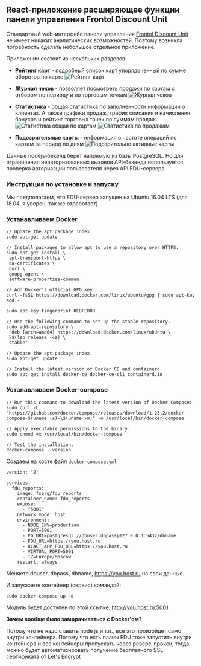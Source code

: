 ## React-приложение расширяющее функции панели управления Frontol Discount Unit

Стандартный web-интерфейс панели управления [Frontol Discount Unit](https://www.frontol.ru/catalog/frontol-discount-unit/) не имеет никаких аналитических возможностей. Поэтому возникла потребность
сделать небольшое отдельное приложение.

Приложении состоит из нескольких разделов:

- **Рейтинг карт** - подробный список карт упорядоченный по сумме оборотов по карте
  ![Рейтинг карт](https://minio.f-pix.ru/publicbucket/2019-03-10-fdu-artcile/0-001.png)

- **Журнал чеков** - позволяет посмотреть продажи по картам с отбором по периоду и по торговым точкам
  ![Журнал чеков](https://minio.f-pix.ru/publicbucket/2019-03-10-fdu-artcile/0-002.png)

- **Статистика** - общая статистика по заполненности информации о клиентах. А также графики продаж, график списания и начисления бонусов и рейтинг торговых точек по суммам продаж.
  ![Статистика общая по картам](https://minio.f-pix.ru/publicbucket/2019-03-10-fdu-artcile/0-003.png)
  ![Статистика по продажам](https://minio.f-pix.ru/publicbucket/2019-03-10-fdu-artcile/0-004.png)

- **Подозрительные карты** - информация о частоте операций по картам за период по дням
  ![Подозрительно активные карты](https://minio.f-pix.ru/publicbucket/2019-03-10-fdu-artcile/0-005.png)

Данные nodejs-бекенд берет напрямую из базы PostgreSQL. Но для ограничения неавторизованных вызовов API-бекенда используется проверка авториазции пользователя через API FDU-сервера.

### Инструкция по установке и запуску

Мы предполагаем, что FDU-сервер запущен на Ubuntu 16.04 LTS (для 18.04, я уверен, так же отработает)

### Устанавливаем Docker

```
// Update the apt package index:
sudo apt-get update

// Install packages to allow apt to use a repository over HTTPS:
sudo apt-get install \
 apt-transport-https \
 ca-certificates \
 curl \
 gnupg-agent \
 software-properties-common

// Add Docker’s official GPG key:
curl -fsSL https://download.docker.com/linux/ubuntu/gpg | sudo apt-key add -

sudo apt-key fingerprint 0EBFCD88

// Use the following command to set up the stable repository.
sudo add-apt-repository \
 "deb [arch=amd64] https://download.docker.com/linux/ubuntu \
 \$(lsb_release -cs) \
 stable"

// Update the apt package index.
sudo apt-get update

// Install the latest version of Docker CE and containerd
sudo apt-get install docker-ce docker-ce-cli containerd.io
```

### Устанавливаем Docker-compose

```
// Run this command to download the latest version of Docker Compose:
sudo curl -L "https://github.com/docker/compose/releases/download/1.23.2/docker-compose-$(uname -s)-\$(uname -m)" -o /usr/local/bin/docker-compose

// Apply executable permissions to the binary:
sudo chmod +x /usr/local/bin/docker-compose

// Test the installation.
docker-compose --version
```

Создаем на хосте файл `docker-compose.yml`

```
version: '2'

services:
  fdu_reports:
    image: fserg/fdu_reports
    container_name: fdu_reports
    expose:
      - "5001"
    network_mode: host
    environment:
      - NODE_ENV=production
      - PORT=5001
      - PG_URI=postgresql://dbuser:dbpass@127.0.0.1:5432/dbname
      - FDU_URL=https://you.host.ru
      - REACT_APP_FDU_URL=https://you.host.ru
      - VIRTUAL_PORT=5001
      - TZ=Europe/Moscow
    restart: always
```

Меняете dbuser, dbpass, dbname, https://you.host.ru на свои данные.

И запускаете контейнер (сервис) командой:

```
sudo docker-compose up -d
```

Модуль будет доступен по этой ссылке: http://you.host.ru:5001

**Зачем вообще было заморачиваться с Docker'ом?**

Потому что не надо ставить node js и т.п., все это произойдет само внутри контейнера.
Потому что есть планы FDU тоже запустить внутри контейнера и все контейнеры пропускать через реверс-прокси, тогда можно будет автоматизировать получение бесплатного SSL сертификата от Let's Encrypt
